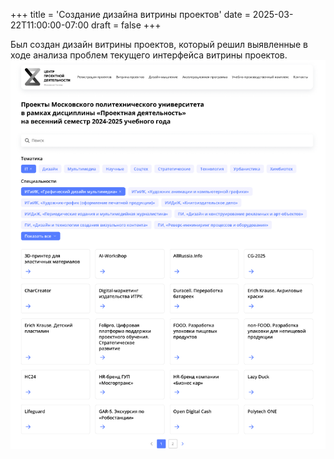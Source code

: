 +++
title = 'Создание дизайна витрины проектов'
date = 2025-03-22T11:00:00-07:00
draft = false
+++

Был создан дизайн витрины проектов, который решил выявленные в ходе анализа проблем текущего интерфейса витрины проектов. 
![](2.png)